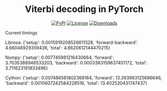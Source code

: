 <h1 align="center">Viterbi decoding in PyTorch</h1>
<div align="center">

[![PyPI](https://img.shields.io/pypi/v/torbi.svg)](https://pypi.python.org/pypi/torbi)
[![License](https://img.shields.io/badge/License-MIT-blue.svg)](https://opensource.org/licenses/MIT)
[![Downloads](https://pepy.tech/badge/torbi)](https://pepy.tech/project/torbi)

</div>

Current timings

Librosa:
{'setup': 0.0015919208526611328, 'forward-backward': 4.66046929359436, 'total': 4.6620612144470215}

Numpy:
{'setup': 0.007745981216430664, 'forward': 3.7035388946533203, 'backward': 0.0003383159637451172, 'total': 3.711623191833496}

Cython:
{'setup': 0.007486581802368164, 'forward': 13.393983125686646, 'backward': 0.0010607242584228516, 'total': 13.402530431747437}

